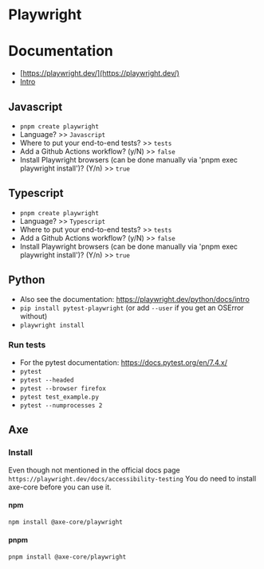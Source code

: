 # Playwright

# Documentation

* [https://playwright.dev/](https://playwright.dev/)
* [Intro](https://playwright.dev/docs/intro)

## Javascript

* `pnpm create playwright`
* Language? >> `Javascript`
* Where to put your end-to-end tests? >> `tests`
* Add a Github Actions workflow? (y/N) >> `false`
* Install Playwright browsers (can be done manually via 'pnpm exec playwright install')? (Y/n) >> `true`

## Typescript

* `pnpm create playwright`
* Language? >> `Typescript`
* Where to put your end-to-end tests? >> `tests`
* Add a Github Actions workflow? (y/N) >> `false`
* Install Playwright browsers (can be done manually via 'pnpm exec playwright install')? (Y/n) >> `true`

## Python

* Also see the documentation: https://playwright.dev/python/docs/intro
* `pip install pytest-playwright` (or add `--user` if you get an OSError without)
* `playwright install`

### Run tests

* For the pytest documentation: https://docs.pytest.org/en/7.4.x/
* `pytest`
* `pytest --headed`
* `pytest --browser firefox`
* `pytest test_example.py`
* `pytest --numprocesses 2`

## Axe

### Install

Even though not mentioned in the official docs page `https://playwright.dev/docs/accessibility-testing`
You do need to install axe-core before you can use it.

#### npm

```bash
npm install @axe-core/playwright
```

#### pnpm

```bash
pnpm install @axe-core/playwright
```